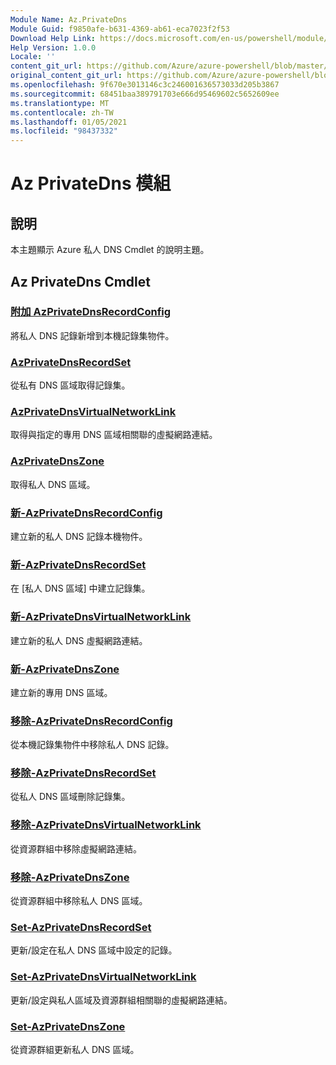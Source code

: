 ```yaml
---
Module Name: Az.PrivateDns
Module Guid: f9850afe-b631-4369-ab61-eca7023f2f53
Download Help Link: https://docs.microsoft.com/en-us/powershell/module/az.privatedns
Help Version: 1.0.0
Locale: ''
content_git_url: https://github.com/Azure/azure-powershell/blob/master/src/PrivateDns/PrivateDns/help/Az.PrivateDNS.md
original_content_git_url: https://github.com/Azure/azure-powershell/blob/master/src/PrivateDns/PrivateDns/help/Az.PrivateDNS.md
ms.openlocfilehash: 9f670e3013146c3c246001636573033d205b3867
ms.sourcegitcommit: 68451baa389791703e666d95469602c5652609ee
ms.translationtype: MT
ms.contentlocale: zh-TW
ms.lasthandoff: 01/05/2021
ms.locfileid: "98437332"
---
```

# Az PrivateDns 模組
## 說明
本主題顯示 Azure 私人 DNS Cmdlet 的說明主題。

## Az PrivateDns Cmdlet
### [附加 AzPrivateDnsRecordConfig](Add-AzPrivateDnsRecordConfig.md)
將私人 DNS 記錄新增到本機記錄集物件。

### [AzPrivateDnsRecordSet](Get-AzPrivateDnsRecordSet.md)
從私有 DNS 區域取得記錄集。

### [AzPrivateDnsVirtualNetworkLink](Get-AzPrivateDnsVirtualNetworkLink.md)
取得與指定的專用 DNS 區域相關聯的虛擬網路連結。

### [AzPrivateDnsZone](Get-AzPrivateDnsZone.md)
取得私人 DNS 區域。

### [新-AzPrivateDnsRecordConfig](New-AzPrivateDnsRecordConfig.md)
建立新的私人 DNS 記錄本機物件。

### [新-AzPrivateDnsRecordSet](New-AzPrivateDnsRecordSet.md)
在 [私人 DNS 區域] 中建立記錄集。

### [新-AzPrivateDnsVirtualNetworkLink](New-AzPrivateDnsVirtualNetworkLink.md)
建立新的私人 DNS 虛擬網路連結。

### [新-AzPrivateDnsZone](New-AzPrivateDnsZone.md)
建立新的專用 DNS 區域。

### [移除-AzPrivateDnsRecordConfig](Remove-AzPrivateDnsRecordConfig.md)
從本機記錄集物件中移除私人 DNS 記錄。

### [移除-AzPrivateDnsRecordSet](Remove-AzPrivateDnsRecordSet.md)
從私人 DNS 區域刪除記錄集。

### [移除-AzPrivateDnsVirtualNetworkLink](Remove-AzPrivateDnsVirtualNetworkLink.md)
從資源群組中移除虛擬網路連結。

### [移除-AzPrivateDnsZone](Remove-AzPrivateDnsZone.md)
從資源群組中移除私人 DNS 區域。

### [Set-AzPrivateDnsRecordSet](Set-AzPrivateDnsRecordSet.md)
更新/設定在私人 DNS 區域中設定的記錄。

### [Set-AzPrivateDnsVirtualNetworkLink](Set-AzPrivateDnsVirtualNetworkLink.md)
更新/設定與私人區域及資源群組相關聯的虛擬網路連結。

### [Set-AzPrivateDnsZone](Set-AzPrivateDnsZone.md)
從資源群組更新私人 DNS 區域。

